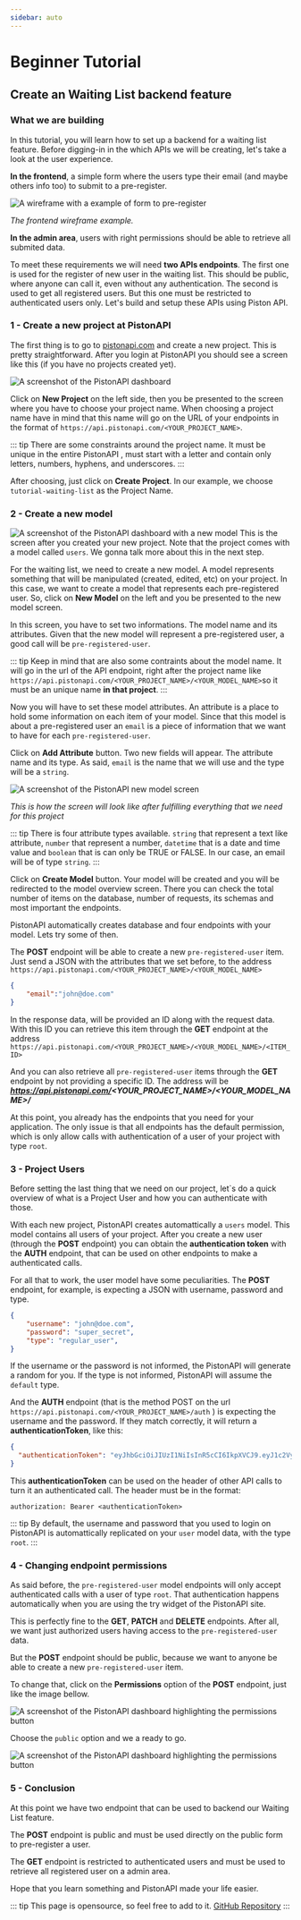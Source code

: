 ```yaml
---
sidebar: auto
---
```

# Beginner Tutorial

## Create an Waiting List backend feature

### What we are building

In this tutorial, you will learn how to set up a backend for a waiting list feature. Before digging-in in the which APIs we will be creating, let's take a look at the user experience.

**In the frontend**,  a simple form where the users type their email (and maybe others info too) to submit to a pre-register.

![A wireframe with a example of form to pre-register](./waiting-list-images/wireframe.png)

_The frontend wireframe example._

**In the admin area**, users with right permissions should be able to retrieve all submited data.

To meet these requirements we will need **two APIs endpoints**. The first one is used for the register of new user in the waiting list. This should be public, where anyone can call it, even without any authentication. The second is used to get all registered users. But this one must be restricted to authenticated users only. Let's build and setup these APIs using Piston API.

### 1 - Create a new project at PistonAPI

The first thing is to go to [pistonapi.com](https://pistonapi.com) and create a new project. This is pretty straightforward. After you login at PistonAPI you should see a screen like this (if you have no projects created yet).

![A screenshot of the PistonAPI dashboard](./waiting-list-images/dashboard.png)

Click on **New Project** on the left side, then you be presented to the screen where you have to choose your project name. When choosing a project name have in mind that this name will go on the URL of your endpoints in the format of `https://api.pistonapi.com/<YOUR_PROJECT_NAME>`.

::: tip
There are some constraints around the project name. It must be unique in the entire PistonAPI , must start with a letter and contain only letters, numbers, hyphens, and underscores.
:::

After choosing, just click on **Create Project**. In our example, we choose `tutorial-waiting-list` as the Project Name. 

### 2 - Create a new model

![A screenshot of the PistonAPI dashboard with a new model](./waiting-list-images/dashboard-w-model.png) This is the screen after you created your new project. Note that the project comes with a model called `users`. We gonna talk more about this in the next step.

For the waiting list, we need to create a new model. A model represents something that will be manipulated (created, edited, etc) on your project. In this case, we want to create a model that represents each pre-registered user. So, click on **New Model** on the left and you be presented to the new model screen.

In this screen, you have to set two informations. The model name and its attributes. Given that the new model will represent a pre-registered user, a good call will be `pre-registered-user`.

::: tip
Keep in mind that are also some contraints about the model name. It will go in the url of the API endpoint, right after the project name like `https://api.pistonapi.com/<YOUR_PROJECT_NAME>/<YOUR_MODEL_NAME>`so it must be an unique name **in that project**.
:::

Now you will have to set these model attributes. An attribute is a place to hold some information on each item of your model. Since that this model is about a pre-registered user an `email` is a piece of information that we want to have for each `pre-registered-user`.

Click on **Add Attribute** button. Two new fields will appear. The attribute name and its type. As said, `email` is the name that we will use and the type will be a `string`.

![A screenshot of the PistonAPI new model screen](./waiting-list-images/new-model.png)

_This is how the screen will look like after fulfilling everything that we need for this project_

::: tip
There is four attribute types available. `string` that represent a text like attribute, `number` that represent a number, `datetime` that is a date and time value and `boolean` that is can only be TRUE or FALSE. In our case, an email will be of type `string`.
:::

Click on **Create Model** button. Your model will be created and you will be redirected to the model overview screen. There you can check the total number of items on the database, number of requests, its schemas and most important the endpoints.

PistonAPI automatically creates database and four endpoints with your model. Lets try some of then.

The **POST** endpoint will be able to create a new `pre-registered-user` item. Just send a JSON with the attributes that we set before, to the address `https://api.pistonapi.com/<YOUR_PROJECT_NAME>/<YOUR_MODEL_NAME>`

```json
{
    "email":"john@doe.com"
}
```

In the response data, will be provided an ID along with the request data. With this ID you can retrieve this item through the **GET** endpoint at the address `https://api.pistonapi.com/<YOUR_PROJECT_NAME>/<YOUR_MODEL_NAME>/<ITEM_ID>`

And you can also retrieve all `pre-registered-user` items through the **GET** endpoint by not providing a specific ID. The address will be ***https://api.pistonapi.com/<YOUR_PROJECT_NAME>/<YOUR_MODEL_NAME>/***

At this point, you already has the endpoints that you need for your application. The only issue is that all endpoints has the default permission, which is only allow calls with authentication of a user of your project with type `root`.

### 3 - Project Users

Before setting the last thing that we need on our project, let`s do a quick overview of what is a Project User and how you can authenticate with those.

With each new project, PistonAPI creates automattically a `users` model. This model contains all users of your project. After you create a new user (through the **POST** endpoint) you can obtain the **authentication token** with the **AUTH** endpoint, that can be used on other endpoints to make a authenticated calls.

For all that to work, the user model have some peculiarities. The **POST** endpoint, for example, is expecting a JSON with username, password and type.

``` json
{
    "username": "john@doe.com",
    "password": "super_secret",
    "type": "regular_user",
}
```

If the username or the password is not informed, the PistonAPI will generate a random for you. If the type is not informed, PistonAPI will assume the `default` type.

And the **AUTH** endpoint (that is the method POST on the url `https://api.pistonapi.com/<YOUR_PROJECT_NAME>/auth` ) is expecting the username and the password. If they match correctly, it will return a **authenticationToken**, like this:

``` json
{
  "authenticationToken": "eyJhbGciOiJIUzI1NiIsInR5cCI6IkpXVCJ9.eyJ1c2VybmFtZSI6I0dXRvcmlhbC13YWl0aW5nLWxpc3QiXSwiaWF0IjoxNjEzMjMxMDYyfQ.SQMlSyVPdCf7VlnDpiFjFxdRwmspqwAzOkJre-l6jZQ"
}
```

This **authenticationToken** can be used on the header of other API calls to turn it an authenticated call. The header must be in the format:

```
authorization: Bearer <authenticationToken>
```

::: tip
By default, the username and password that you used to login on PistonAPI is automattically replicated on your `user` model data, with the type `root`.
:::

### 4 - Changing endpoint permissions

As said before, the `pre-registered-user` model endpoints will only accept authenticated calls with a user of type `root`. That authentication happens automatically when you are using the try widget of the PistonAPI site.

This is perfectly fine to the **GET**, **PATCH** and **DELETE** endpoints. After all, we want just authorized users having access to the `pre-registered-user` data. 

But the **POST** endpoint should be public, because we want to anyone be able to create a new `pre-registered-user` item.

To change that, click on the **Permissions** option of the **POST** endpoint, just like the image bellow.

![A screenshot of the PistonAPI dashboard highlighting the permissions button](./waiting-list-images/dashboard-permissions.png)

Choose the `public` option and we a ready to go.

![A screenshot of the PistonAPI dashboard highlighting the permissions button](./waiting-list-images/dashboard-permissions-widget.png)

### 5 - Conclusion

At this point we have two endpoint that can be used to backend our Waiting List feature.

The **POST** endpoint is public and must be used directly on the public form to pre-register a user.

The **GET** endpoint is restricted to authenticated users and must be used to retrieve all registered user on a admin area.

Hope that you learn something and PistonAPI made your life easier. 

::: tip
This page is opensource, so feel free to add to it. [GitHub Repository](https://github.com/pistonapi/pistonapi-docs)
:::
